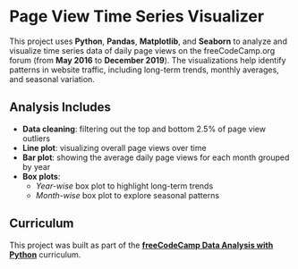 # Page View Time Series Visualizer  

This project uses **Python**, **Pandas**, **Matplotlib**, and **Seaborn** to analyze and visualize time series data of daily page views on the freeCodeCamp.org forum (from **May 2016** to **December 2019**). The visualizations help identify patterns in website traffic, including long-term trends, monthly averages, and seasonal variation.  

## Analysis Includes  

- **Data cleaning**: filtering out the top and bottom 2.5% of page view outliers  
- **Line plot**: visualizing overall page views over time  
- **Bar plot**: showing the average daily page views for each month grouped by year  
- **Box plots**:  
  - *Year-wise* box plot to highlight long-term trends  
  - *Month-wise* box plot to explore seasonal patterns  

## Curriculum  

This project was built as part of the **[freeCodeCamp Data Analysis with Python](https://www.freecodecamp.org/learn/data-analysis-with-python/data-analysis-with-python-projects/page-view-time-series-visualizer)** curriculum.  
